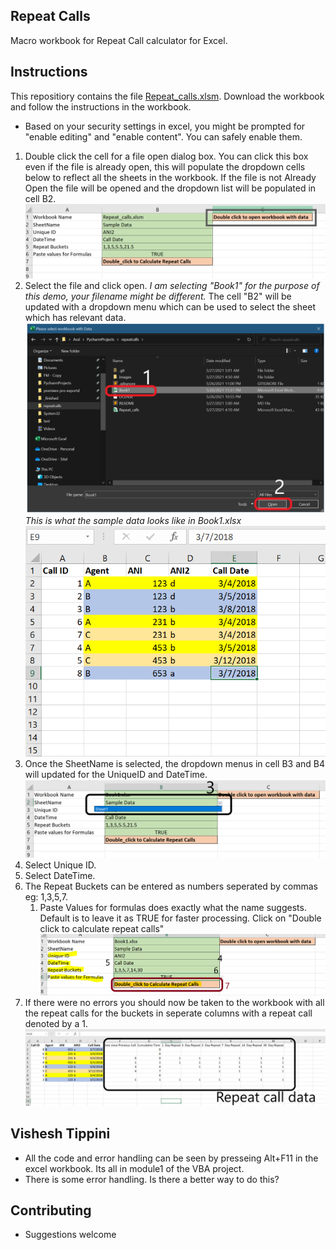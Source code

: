 ## Repeat Calls
Macro workbook for Repeat Call calculator for Excel.
## Instructions
This repositiory contains the file [Repeat_calls.xlsm](https://github.com/arulrajesh/repeatcalls/raw/dev/Repeat_calls.xlsm).
Download the workbook and follow the instructions in the workbook.
- Based on your security settings in excel, you might be prompted for "enable editing" and "enable content". You can safely enable them.

1. Double click the cell for a file open dialog box. You can click this box even if the file is already open, this will populate the dropdown cells below to reflect all the sheets in the workbook. If the file is not Already Open the file will be opened and the dropdown list will be populated in cell B2.
![step 1](https://github.com/arulrajesh/repeatcalls/blob/dev/images/Capture1.PNG)
1. Select the file and click open. *I am selecting "Book1" for the purpose of this demo, your filename might be different.* The cell "B2" will be updated with a dropdown menu which can be used to select the sheet which has relevant data.
![step 2](https://github.com/arulrajesh/repeatcalls/blob/dev/images/capture4.png)
  *This is what the sample data looks like in Book1.xlsx*
  ![step 2a](https://github.com/arulrajesh/repeatcalls/blob/dev/images/capture7.png)
1. Once the SheetName is selected, the dropdown menus in cell B3 and B4 will updated for the UniqueID and DateTime.
![step 3](https://github.com/arulrajesh/repeatcalls/blob/dev/images/capture3.png)
1. Select Unique ID.
1. Select DateTime.
1. The Repeat Buckets can be entered as numbers seperated by commas eg: 1,3,5,7.
   1. Paste Values for formulas does exactly what the name suggests. Default is to leave it as TRUE for faster processing. Click on "Double click to calculate repeat calls"
![step 4](https://github.com/arulrajesh/repeatcalls/blob/dev/images/capture6.png)
1. If there were no errors you should now be taken to the workbook with all the repeat calls for the buckets in seperate columns with a repeat call denoted by a 1.
![step 5](https://github.com/arulrajesh/repeatcalls/blob/dev/images/capture8.png)

## Vishesh Tippini
- All the code and error handling can be seen by presseing Alt+F11 in the excel workbook. Its all in module1 of the VBA project.
- There is some error handling. Is there a better way to do this?

## Contributing
- Suggestions welcome